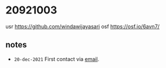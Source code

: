 # 20921003
usr https://github.com/windawijayasari
osf https://osf.io/6avn7/


## notes
+ `20-dec-2021` First contact via [email](https://osf.io/zxeu5).